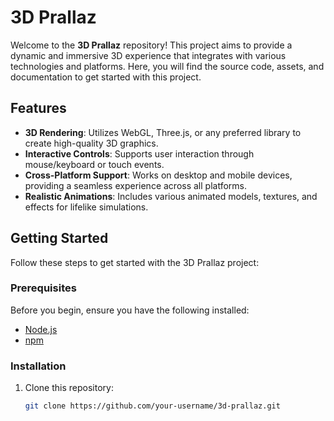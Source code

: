 # 3D Prallaz

Welcome to the **3D Prallaz** repository! This project aims to provide a dynamic and immersive 3D experience that integrates with various technologies and platforms. Here, you will find the source code, assets, and documentation to get started with this project.

## Features

- **3D Rendering**: Utilizes WebGL, Three.js, or any preferred library to create high-quality 3D graphics.
- **Interactive Controls**: Supports user interaction through mouse/keyboard or touch events.
- **Cross-Platform Support**: Works on desktop and mobile devices, providing a seamless experience across all platforms.
- **Realistic Animations**: Includes various animated models, textures, and effects for lifelike simulations.
  
## Getting Started

Follow these steps to get started with the 3D Prallaz project:

### Prerequisites

Before you begin, ensure you have the following installed:

- [Node.js](https://nodejs.org/)
- [npm](https://www.npmjs.com/)

### Installation

1. Clone this repository:

   ```bash
   git clone https://github.com/your-username/3d-prallaz.git
